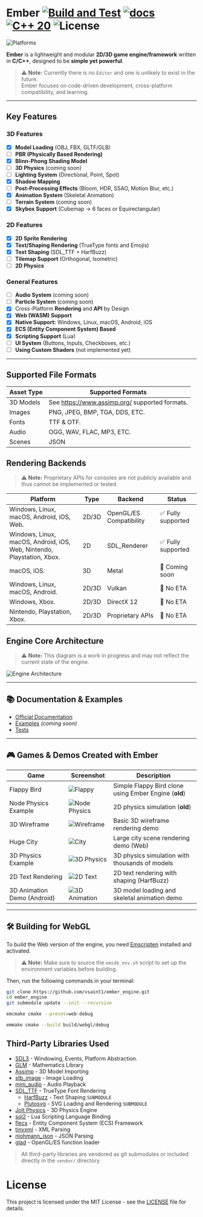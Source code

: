 # Ember [![Build and Test](https://github.com/vsaint1/ember_engine/actions/workflows/build.yml/badge.svg)](https://github.com/vsaint1/ember_engine/actions/workflows/build.yml) [![docs](https://github.com/vsaint1/ember_engine/actions/workflows/docs.yml/badge.svg)](https://github.com/vsaint1/ember_engine/actions/workflows/docs.yml)  [![C++ 20](https://img.shields.io/badge/C%2B%2B-20-blue.svg)](https://isocpp.org/std/the-standard) ![License](https://img.shields.io/github/license/vsaint1/ember_engine.svg)

![Platforms](https://img.shields.io/badge/platforms-Windows%20%7C%20Linux%20%7C%20macOS%20%7C%20Android%20%7C%20iOS%20%7C%20Web-blue.svg)

**Ember** is a lightweight and modular **2D/3D game engine/framework** written in **C/C++**, designed to be **simple yet
powerful**.

> ⚠️ **Note:** Currently there is no `Editor` and one is unlikely to exist in the future.  
> Ember focuses on code-driven development, cross-platform compatibility, and learning.

---

## Key Features

### 3D Features

- [x] **Model Loading** (OBJ, FBX, GLTF/GLB)
- [ ] **PBR (Physically Based Rendering)**
- [x] **Blinn-Phong Shading Model**
- [ ] **3D Physics** (coming soon)
- [ ] **Lighting System** (Directional, Point, Spot)
- [x] **Shadow Mapping**
- [ ] **Post-Processing Effects** (Bloom, HDR, SSAO, Motion Blur, etc.)
- [x] **Animation System** (Skeletal Animation)
- [ ] **Terrain System** (coming soon)
- [x] **Skybox Support** (Cubemap -> 6 faces or Equirectangular)

### 2D Features

- [x] **2D Sprite Rendering**
- [x] **Text/Shaping Rendering** (TrueType fonts and Emojis)
- [x] **Text Shaping** (SDL_TTF + HarfBuzz)
- [ ] **Tilemap Support** (Orthogonal, Isometric)
- [ ] **2D Physics**

### General Features

- [ ] **Audio System** (coming soon)
- [ ] **Particle System** (coming soon)
- [x] Cross-Platform **Rendering** and **API** by Design
- [x] **Web (WASM) Support**
- [x] **Native Support:** Windows, Linux, macOS, Android, iOS
- [x] **ECS (Entity Component System) Based**
- [x] **Scripting Support** (Lua)
- [ ] **UI System** (Buttons, Inputs, Checkboxes, etc.)
- [ ] **Using Custom Shaders** (not implemented yet)

---

## Supported File Formats

| Asset Type | Supported Formats                              |
|------------|------------------------------------------------|
| 3D Models  | See https://www.assimp.org/ supported formats. |
| Images     | PNG, JPEG, BMP, TGA, DDS, ETC.                 |
| Fonts      | TTF & OTF.                                     |
| Audio      | OGG, WAV, FLAC, MP3, ETC.                      |
| Scenes     | JSON                                           |

## Rendering Backends

> ⚠️ **Note:** Proprietary APIs for consoles are not publicly available and thus cannot be implemented or tested.


| Platform                                                               | Type  | Backend                 | Status            |
|------------------------------------------------------------------------|-------|-------------------------|-------------------|
| Windows, Linux, macOS, Android, iOS, Web.                              | 2D/3D | OpenGL/ES Compatibility | ✅ Fully supported |
| Windows, Linux, macOS, Android, iOS, Web, Nintendo, Playstation, Xbox. | 2D    | SDL_Renderer            | ✅ Fully supported |
| macOS, iOS.                                                            | 3D    | Metal                   | 🚧 Coming soon    |
| Windows, Linux, macOS, Android.                                        | 2D/3D | Vulkan                  | 🚫 No ETA         |
| Windows, Xbox.                                                         | 2D/3D | DirectX 12              | 🚫 No ETA         |
| Nintendo, Playstation, Xbox.                                           | 2D/3D | Proprietary APIs        | 🚫 No ETA         |

## Engine Core Architecture

> ⚠️ **Note:** This diagram is a work in progress and may not reflect the current state of the engine.

![Engine Architecture](docs/architecture.png)

---

## 📚 Documentation & Examples

- [Official Documentation](https://vsaint1.github.io/ember_engine)
- [Examples](https://github.com/vsaint1/ember_engine/tree/main/examples) *(coming soon)*
- [Tests](https://github.com/vsaint1/ember_engine/tree/main/tests)

---

## 🎮 Games & Demos Created with Ember

| Game                        | Screenshot                             | Description                                           |
|-----------------------------|----------------------------------------|-------------------------------------------------------|
| Flappy Bird                 | ![Flappy](docs/2d_flappy.png)          | Simple Flappy Bird clone using Ember Engine (**old**) |
| Node Physics Example        | ![Node Physics](docs/2d_node_phys.png) | 2D physics simulation (**old**)                       |
| 3D Wireframe                | ![Wireframe](docs/3d_wireframe.png)    | Basic 3D wireframe rendering demo                     |
| Huge City                   | ![City](docs/3d_map_huge.png)          | Large city scene rendering demo (Web)                 |
| 3D Physics Example          | ![3D Physics](docs/3d_physics.png)     | 3D physics simulation with thousands of models        |
| 2D Text Rendering           | ![2D Text](docs/2d_text.png)           | 2D text rendering with shaping (HarfBuzz)             |
| 3D Animation Demo (Android) | ![3D Animation](docs/3d_animation.png) | 3D model loading and skeletal animation demo          |

---

## 🛠 Building for WebGL

To build the Web version of the engine, you
need [Emscripten](https://emscripten.org/docs/getting_started/downloads.html) installed and activated.

> ⚠️ **Note:** Make sure to source the `emsdk_env.sh` script to set up the environment variables before building.

Then, run the following commands in your terminal:

```bash
git clone https://github.com/vsaint1/ember_engine.git
cd ember_engine
git submodule update --init --recursive

emcmake cmake --preset=web-debug

emmake cmake --build build/webgl/debug
```

## Third-Party Libraries Used

- [SDL3](https://www.libsdl.org/) - Windowing, Events, Platform Abstraction.
- [GLM](https://glm.g-truc.net/) - Mathematics Library
- [Assimp](https://www.assimp.org/) - 3D Model Importing
- [stb_image]() - Image Loading
- [mini_audio]() - Audio Playback
- [SDL_TTF](https://www.libsdl.org/projects/SDL_ttf/) - TrueType Font Rendering
    - [HarfBuzz](https://harfbuzz.github.io/) - Text Shaping `SUBMODULE`
    - [Plutosvg]() - SVG Loading and Rendering `SUBMODULE`
- [Jolt Physics](https://github.com/jrouwe/JoltPhysics) - 3D Physics Engine
- [sol2](https://www.lua.org/) - Lua Scripting Language Binding
- [flecs](https://flecs.dev/) - Entity Component System (ECS) Framework
- [tinyxml](https://github.com/leethomason/tinyxml2) - XML Parsing
- [nlohmann_json](https://github.com/nlohmann/json) - JSON Parsing
- [glad](https://glad.dav1d.de/) - OpenGL/ES function loader

> All third-party libraries are vendored as git submodules or included directly in the `vendor/` directory.

# License
This project is licensed under the MIT License - see the [LICENSE](LICENSE) file for details.